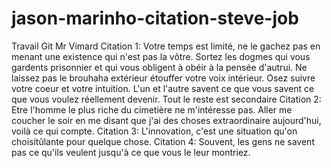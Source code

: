# jason-marinho-citation-steve-job
Travail Git Mr Vimard
Citation 1: Votre temps est limité, ne le gachez pas en menant une existence qui n'est pas la vôtre. Sortez les dogmes qui vous gardents prisonnier et qui  vous obligent à obéir à la pensée d'autrui. Ne laissez pas le brouhaha extérieur étouffer votre voix intérieur. Osez suivre votre coeur et votre intuition. L'un et l'autre savent ce que vous  savent ce que vous voulez réellement devenir. Tout le reste est secondaire
Citation 2:  Etre l'homme le plus riche du cimetière ne m'intéresse pas. Aller me coucher le soir en me disant que j'ai des choses extraordinaire aujourd'hui, voilà ce qui compte.
Citation 3: L'innovation, c'est une situation qu'on choisitûlante pour quelque chose.
Citation 4: Souvent, les gens ne savent pas ce qu'ils veulent jusqu'à ce que vous le leur montriez.
